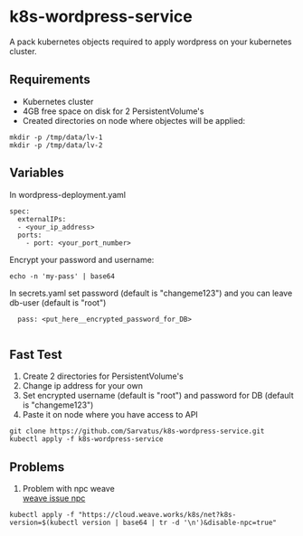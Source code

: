 k8s-wordpress-service
=========

A pack kubernetes objects required to apply wordpress on your kubernetes cluster.

Requirements
------------

- Kubernetes cluster
- 4GB free space on disk for 2 PersistentVolume's 
- Created directories on node where objectes will be applied:
```
mkdir -p /tmp/data/lv-1  
mkdir -p /tmp/data/lv-2
```

Variables
--------------
In wordpress-deployment.yaml 
```
spec:
  externalIPs:
  - <your_ip_address>
  ports:
    - port: <your_port_number>
```

Encrypt your password and username:
```
echo -n 'my-pass' | base64
```
In secrets.yaml  set password (default is "changeme123") and you can leave db-user (default is "root")
```
  pass: <put_here__encrypted_password_for_DB>
  
```

Fast Test
--------
1. Create 2 directories for PersistentVolume's 
2. Change ip address for your own
3. Set encrypted username (default is "root") and password for DB (default is "changeme123")
4. Paste it on node where you have access to API
```
git clone https://github.com/Sarvatus/k8s-wordpress-service.git  
kubectl apply -f k8s-wordpress-service
```

Problems
--------
1. Problem with npc weave  
[weave issue npc](https://github.com/weaveworks/weave/issues/3761)
```
kubectl apply -f "https://cloud.weave.works/k8s/net?k8s-version=$(kubectl version | base64 | tr -d '\n')&disable-npc=true"
```
